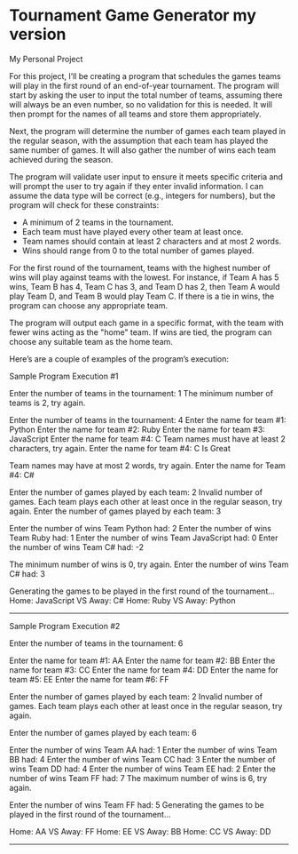 # Tournament Game Generator my version
 My Personal Project


For this project, I’ll be creating a program that schedules the games teams will play in the first round of an end-of-year tournament.
The program will start by asking the user to input the total number of teams, assuming there will always be an even number, so no validation for this is needed. It will then prompt for the names of all teams and store them appropriately.

Next, the program will determine the number of games each team played in the regular season, with the assumption that each team has played the same number of games. It will also gather the number of wins each team achieved during the season.

The program will validate user input to ensure it meets specific criteria and will prompt the user to try again if they enter invalid information. I can assume the data type will be correct (e.g., integers for numbers), but the program will check for these constraints:

- A minimum of 2 teams in the tournament.
- Each team must have played every other team at least once.
- Team names should contain at least 2 characters and at most 2 words.
- Wins should range from 0 to the total number of games played.

For the first round of the tournament, teams with the highest number of wins will play against teams with the lowest. For instance, if Team A has 5 wins, Team B has 4, Team C has 3, and Team D has 2, then Team A would play Team D, and Team B would play Team C. If there is a tie in wins, the program can choose any appropriate team.

The program will output each game in a specific format, with the team with fewer wins acting as the "home" team. If wins are tied, the program can choose any suitable team as the home team.

Here’s are a couple of examples of the program’s execution:


Sample Program Execution #1

Enter the number of teams in the tournament: 1
The minimum number of teams is 2, try again.

Enter the number of teams in the tournament: 4
Enter the name for team #1: Python
Enter the name for team #2: Ruby
Enter the name for team #3: JavaScript
Enter the name for team #4: C
Team names must have at least 2 characters, try again.
Enter the name for team #4: C Is Great

Team names may have at most 2 words, try again.
Enter the name for Team #4: C#

Enter the number of games played by each team: 2
Invalid number of games. Each team plays each other at least once in the regular season, try again.
Enter the number of games played by each team: 3

Enter the number of wins Team Python had: 2 
Enter the number of wins Team Ruby had: 1 
Enter the number of wins Team JavaScript had: 0 
Enter the number of wins Team C# had: -2

The minimum number of wins is 0, try again.
Enter the number of wins Team C# had: 3

Generating the games to be played in the first round of the tournament...
Home: JavaScript VS Away: C#
Home: Ruby VS Away: Python

-------------------------------------------------------------------------

Sample Program Execution #2

Enter the number of teams in the tournament: 6

Enter the name for team #1: AA
Enter the name for team #2: BB
Enter the name for team #3: CC
Enter the name for team #4: DD
Enter the name for team #5: EE
Enter the name for team #6: FF

Enter the number of games played by each team: 2
Invalid number of games. Each team plays each other at least once in the regular season, try again.

Enter the number of games played by each team: 6

Enter the number of wins Team AA had: 1 
Enter the number of wins Team BB had: 4 
Enter the number of wins Team CC had: 3 
Enter the number of wins Team DD had: 4 
Enter the number of wins Team EE had: 2 
Enter the number of wins Team FF had: 7 
The maximum number of wins is 6, try again.

Enter the number of wins Team FF had: 5 
Generating the games to be played in the first round of the tournament...

Home: AA VS Away: FF
Home: EE VS Away: BB
Home: CC VS Away: DD


----------------------------------------------------------------------------------------------------------------------------------------------------------------------------------------------------------------------------------------------------------

